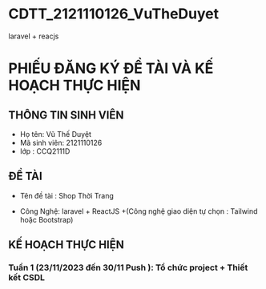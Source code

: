 # CDTT_2121110126_VuTheDuyet
laravel + reacjs
# PHIẾU ĐĂNG KÝ ĐỀ TÀI VÀ KẾ HOẠCH THỰC HIỆN
## THÔNG TIN SINH VIÊN
- Họ tên: Vũ Thế Duyệt
- Mã sinh viên: 2121110126
- lớp : CCQ2111D
## ĐỀ TÀI
- Tên đề tài : Shop Thời Trang

- Công Nghệ: laravel + ReactJS +(Công nghệ giao diện tự chọn : Tailwind hoặc Bootstrap)
## KẾ HOẠCH THỰC HIỆN
### Tuần 1 (23/11/2023 đến 30/11 Push ): Tổ chức project + Thiết kết CSDL

